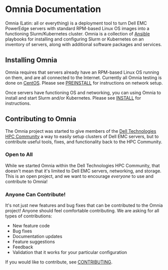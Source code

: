 # Omnia Documentation
Omnia (Latin: all or everything) is a deployment tool to turn Dell EMC PowerEdge servers with standard RPM-based Linux OS images into a functioning Slurm/Kubernetes cluster. Omnia is a collection of [Ansible](https://ansible.org) playbooks for installing and configuring Slurm or Kubernetes on an inventory of servers, along with additional software packages and services.

## Installing Omnia
Omnia requires that servers already have an RPM-based Linux OS running on them, and are all connected to the Internet. Currently all Omnia testing is done on [CentOS](https://centos.org). Please see [PREINSTALL](PREINSTALL.md) for instructions on network setup.

Once servers have functioning OS and networking, you can using Omnia to install and start Slurm and/or Kubernetes. Please see [INSTALL](INSTALL.md) for instructions.

## Contributing to Omnia
The Omnia project was started to give members of the [Dell Technologies HPC Community](https://dellhpc.org) a way to easily setup clusters of Dell EMC servers, but to contribute useful tools, fixes, and functionality back to the HPC Community.

### Open to All
While we started Omnia within the Dell Technologies HPC Community, that doesn't mean that it's limited to Dell EMC servers, networking, and storage. This is an open project, and we want to encourage *everyone* to use and contribute to Omnia!

### Anyone Can Contribute!
It's not just new features and bug fixes that can be contributed to the Omnia project! Anyone should feel comfortable contributing. We are asking for all types of contributions:
* New feature code
* Bug fixes
* Documentation updates
* Feature suggestions
* Feedback
* Validation that it works for your particular configuration

If you would like to contribute, see [CONTRIBUTING](../CONTRIBUTING.md).
